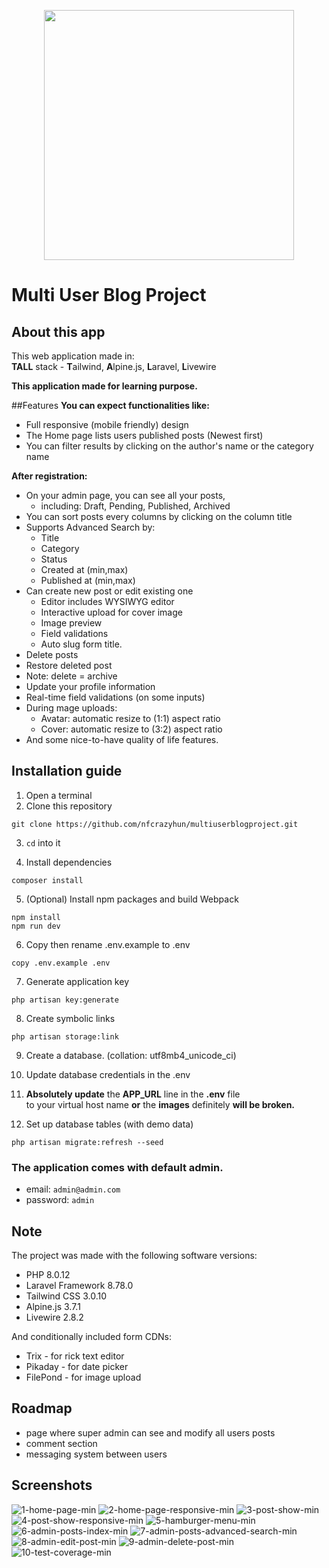 
<p align="center"><a href="https://laravel.com" target="_blank"><img src="https://raw.githubusercontent.com/laravel/art/master/logo-lockup/5%20SVG/2%20CMYK/1%20Full%20Color/laravel-logolockup-cmyk-red.svg" width="400"></a></p>

# Multi User Blog Project
## About this app
This web application made in:\
**TALL** stack - **T**ailwind, **A**lpine.js, **L**aravel, **L**ivewire

**This application made for learning purpose.**

##Features
**You can expect functionalities like:**

- Full responsive (mobile friendly) design
- The Home page lists users published posts (Newest first)
- You can filter results by clicking on the author's name or the category name

**After registration:**

- On your admin page, you can see all your posts,
    - including: Draft, Pending, Published, Archived
- You can sort posts every columns by clicking on the column title
- Supports Advanced Search by:
    - Title
    - Category
    - Status
    - Created at (min,max)
    - Published at (min,max)
- Can create new post or edit existing one
    - Editor includes WYSIWYG editor
    - Interactive upload for cover image
    - Image preview
    - Field validations
    - Auto slug form title.
- Delete posts
- Restore deleted post
- Note:  delete = archive
- Update your profile information
- Real-time field validations (on some inputs)
- During mage uploads:
    - Avatar: automatic resize to (1:1) aspect ratio
    - Cover:  automatic resize to (3:2) aspect ratio
- And some nice-to-have quality of life features.

## Installation guide
1. Open a terminal
2. Clone this repository
```
git clone https://github.com/nfcrazyhun/multiuserblogproject.git
```
3. `cd` into it

4. Install dependencies
```
composer install
```
5. (Optional) Install npm packages and build Webpack
```
npm install
npm run dev
```
6. Copy then rename .env.example to .env
```
copy .env.example .env
```
7. Generate application key
```
php artisan key:generate
```
8. Create symbolic links
```
php artisan storage:link
```
9. Create a database. (collation: utf8mb4_unicode_ci)

10. Update database credentials in the .env

11. **Absolutely update** the **APP_URL** line in the **.env** file  
    to your virtual host name **or** the **images** definitely **will be broken.**

12. Set up database tables (with demo data)
```
php artisan migrate:refresh --seed
```

### The application comes with default admin.
-   email: `admin@admin.com`
-   password: `admin`

## Note
The project was made with the following software versions:
- PHP 8.0.12
- Laravel Framework 8.78.0
- Tailwind CSS 3.0.10
- Alpine.js 3.7.1
- Livewire 2.8.2

And conditionally included form CDNs:
- Trix - for rick text editor
- Pikaday - for date picker
- FilePond - for image upload

## Roadmap
- page where super admin can see and modify all users posts
- comment section
- messaging system between users

## Screenshots
![1-home-page-min](https://user-images.githubusercontent.com/47859399/148252688-796f2874-e1c2-4053-97b5-27f3fa45a72f.png)
![2-home-page-responsive-min](https://user-images.githubusercontent.com/47859399/148252703-be4b76ee-493c-4102-8220-e1b1d4187f83.png)
![3-post-show-min](https://user-images.githubusercontent.com/47859399/148252711-570542a9-200f-4d1f-a007-b4e9cd2b1c57.png)
![4-post-show-responsive-min](https://user-images.githubusercontent.com/47859399/148252714-1fdf0f4c-1634-4fb0-93b5-c17ff5689699.png)
![5-hamburger-menu-min](https://user-images.githubusercontent.com/47859399/148252727-163e050d-b9bc-4ead-aa7a-12630cb48042.png)
![6-admin-posts-index-min](https://user-images.githubusercontent.com/47859399/148252732-a6021d27-7094-45e9-8d26-eb8f9c604ae5.png)
![7-admin-posts-advanced-search-min](https://user-images.githubusercontent.com/47859399/148252746-397ec035-ef03-45bb-8d47-4cf37918ac2f.png)
![8-admin-edit-post-min](https://user-images.githubusercontent.com/47859399/148252759-f416d3d8-3565-4df9-b9a7-115ffa8da88b.png)
![9-admin-delete-post-min](https://user-images.githubusercontent.com/47859399/148252768-39d60a7e-1d0a-47e3-af12-df24c19b01c0.png)
![10-test-coverage-min](https://user-images.githubusercontent.com/47859399/148252777-9b732b74-de85-42d8-8038-f5108ac63bc6.png)
